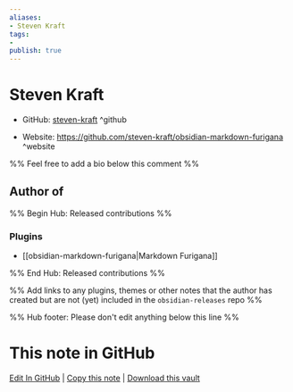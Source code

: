 ```yaml
---
aliases:
- Steven Kraft
tags:
- 
publish: true
---
```


# Steven Kraft

- GitHub: [steven-kraft](https://github.com/steven-kraft/) ^github
<!-- - Discord: `@` ^discord-->
- Website: <https://github.com/steven-kraft/obsidian-markdown-furigana> ^website
<!-- - [[Publish sites|Publish site]]: ^publish-->

%% Feel free to add a bio below this comment %%


## Author of

%% Begin Hub: Released contributions %%
### Plugins
- [[obsidian-markdown-furigana|Markdown Furigana]]

%% End Hub: Released contributions %%

%% Add links to any plugins, themes or other notes that the author has created but are not (yet) included in the `obsidian-releases` repo %%

<!--
### Unlisted plugins
-->

<!--
### Others
-->

<!--
## Sponsor this author

- [[GitHub sponsors]]: [Sponsor @steven-kraft on GitHub Sponsors](https://github.com/sponsors/steven-kraft) ^github-sponsor
- [[Buy me a coffee]]: ^buy-me-a-coffee
- [[PayPal]]: ^paypal
- [[Patreon]]: ^patreon

-->

<!--
## Follow this author

- [[YouTube Channels|On YouTube]]: ^youtube
- Twitter: ^twitter
- ...
-->

%% Hub footer: Please don't edit anything below this line %%

# This note in GitHub

<span class="git-footer">[Edit In GitHub](https://github.dev/obsidian-community/obsidian-hub/blob/main/01%20-%20Community/People/steven-kraft.md "git-hub-edit-note") | [Copy this note](https://raw.githubusercontent.com/obsidian-community/obsidian-hub/main/01%20-%20Community/People/steven-kraft.md "git-hub-copy-note") | [Download this vault](https://github.com/obsidian-community/obsidian-hub/archive/refs/heads/main.zip "git-hub-download-vault") </span>
